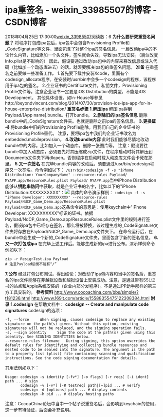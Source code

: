 # ipa重签名 - weixin_33985507的博客 - CSDN博客
2018年04月25日 17:30:00[weixin_33985507](https://me.csdn.net/weixin_33985507)阅读数：6
**为什么要研究重签名问题？**
将程序打包成ipa包后，ipa包中会包含Provisioning Profile和_CodeSignature等文件，里面包含了对整个ipa的签名信息。
一旦改动ipa中的不论什么内容，比如添加一个头文件，签名就会失效，导致ipa无法安装。（貌似改变Info.plist是不影响的）
因此，假设要通过改动ipa包中的内容来篡改信息或注入代码（比如加一个动态库进去）的话。就须要解决ipa包的重签名问题。
**准备**
在重签名之前要做一些准备工作。
1.首先要下载并安装Xcode，里面有个codesign_allocate程序，在安装时/usr/bin中会多一个codesign的程序，该程序用于ipa包的签名。
2.企业证书的Certificate文件，私钥文件，Provisioning Profile文件等。注意企业证书一定要是iOS Distribution的类型，不能是iOS Development。
其他具体设置。如In-House等參见http://beyondvincent.com/blog/2014/07/30/provision-ios-ipa-app-for-in-house-enterprise-distribution/
**重签名步骤**
**1.解压ipa**
解压ipa得到Payload/[App name].bundle。打开bundle。
**2.删除旧的ipa签名信息**
删除bundle中的_CodeSignature文件夹。也就是删除之前ipa的签名信息。
**3.更换证书**
将bundle中旧的Provisioning Profile删除。用我们自己的企业证书的Provisioning Profile替代。
注意，要将ipa包中我们的企业证书改名为embedded.mobileprovision。
**4.改动bundle内容**
此时我们能够尽情地改动bundle中的内容。比如加入一个动态库。删除一张图片等。
注意：假设要往bundle中加入动态库，必须要先将其压缩成zip文件，在程序启动时将其解压到Documents文件夹下再dlopen。否则程序在启动时载入动态库文件会卡死在那里。
**5.又一次签名**
在完毕bundle内容的改动后。须要通过/usr/bin/codesign程序又一次签名。命令例如以下：
`/usr/bin/codesign -f -s "iPhone Distribution: YourCompanyName" --resource-rules Payload/ MYAPP.app/ResourceRules.plist Payload/ MYAPP.app`当中iPhone Distribution能够从**钥匙串訪问**中获取，就是企业证书的名字，比如以下的"iPhone Distribution:XXXXXXXXXX"：![](https://img-blog.csdn.net/20140820234224737)
具体的命令演示样例：
`codesign -f -s "iPhone Developer: XXXXXXXXXX" --resource-rules Payload/NdCP_Game_Demo.app/ResourceRules.plist Payload/NdCP_Game_Demo.app`这条命令的意思是：使用keychain中"iPhone Developer: XXXXXXXXXX"标识的证书。依据Payload/NdCP_Game_Demo.app/ResourceRules.plist文件里的规则进行签名，假设ipa包中已经存在签名，那么将被替换，该过程生成的_CodeSignature文件夹将存放在Payload/NdCP_Game_Demo.app文件夹下。
在命令运行后，在bundle中会生成一个新的_CodeSignature文件夹，里面包含了新的签名信息。
**6.又一次打包成ipa**
在完毕上述工作后。能够生成新的ipa进行公布。演示样例命令例如以下：
```
zip -r ResignTest.ipa Payload
# 注意Payload后面不能有“/”
```
**7.公布**
经过打包公布測试。得出结论：对改动了ipa包内容和当中的签名后，重签名的ipa文件能够在非越狱设备和越狱设备上安装成功。注意，是通过带有SSL证书的站点和Apple系统安装的（企业内部分发程序）。不是通过PP助手那样的第三方工具安装的。
**參考资料**
http://www.cocoachina.com/bbs/simple/?t181236.html
http://www.169it.com/article/15588355475122308384.html
**附录**
**1.codesign**
在帮助文档中：
**codesign -- Create and manipulate code signatures**
codesign的选项：
```
-f, --force     When signing, causes codesign to replace any existing signature on the path(s) given. Without this option, existing signatures will not be replaced, and the signing operation fails.
-s, --sign identity     Sign the code at the path(s) given using this identity. See SIGNING IDENTITIES below.
--resource-rules filename   During signing, this option overrides the default rules for identifying and collecting bundle resources and nested code to be sealed into the signature. The argument is the path to a property list (plist) file containing scanning and qualification instructions. See the code signing documentation for details.
```
其用法例如以下：
```
Usage: codesign -s identity [-fv*] [-o flags] [-r reqs] [-i ident] path ... # sign
       codesign -v [-v*] [-R testreq] path|[+]pid ... # verify
       codesign -d [options] path ... # display contents
       codesign -h pid ... # display hosting paths
```
注意：CocoaChina论坛中当中一个帖子说重签名后，会影响到keychain的使用，这一步有待验证，后面会补充说明。
